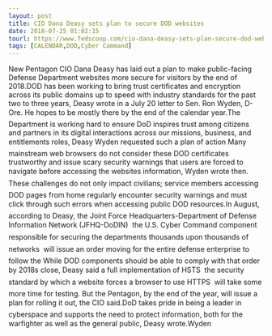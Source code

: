 ```yaml
---
layout: post
title: CIO Dana Deasy sets plan to secure DOD websites
date: 2018-07-25 01:02:15
tourl: https://www.fedscoop.com/cio-dana-deasy-sets-plan-secure-dod-websites/
tags: [CALENDAR,DOD,Cyber Command]
---
```

New Pentagon CIO Dana Deasy has laid out a plan to make public-facing Defense Department websites more secure for visitors by the end of 2018.DOD has been working to bring trust certificates and encryption across its public domains up to speed with industry standards for the past two to three years, Deasy wrote in a July 20 letter to Sen. Ron Wyden, D-Ore. He hopes to be mostly there by the end of the calendar year.The Department is working hard to ensure DoD inspires trust among citizens and partners in its digital interactions across our missions, business, and entitlements roles, Deasy Wyden requested such a plan of action Many mainstream web browsers do not consider these DOD certificates trustworthy and issue scary security warnings that users are forced to navigate before accessing the websites information, Wyden wrote then. These challenges do not only impact civilians; service members accessing DOD pages from home regularly encounter security warnings and must click through such errors when accessing public DOD resources.In August, according to Deasy, the Joint Force Headquarters-Department of Defense Information Network (JFHQ-DoDIN)  the U.S. Cyber Command component responsible for securing the departments thousands upon thousands of networks  will issue an order moving for the entire defense enterprise to follow the While DOD components should be able to comply with that order by 2018s close, Deasy said a full implementation of HSTS  the security standard by which a website forces a browser to use HTTPS  will take some more time for testing. But the Pentagon, by the end of the year, will issue a plan for rolling it out, the CIO said.DoD takes pride in being a leader in cyberspace and supports the need to protect information, both for the warfighter as well as the general public, Deasy wrote.Wyden 